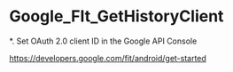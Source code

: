 # Google_FIt_GetHistoryClient

*. Set OAuth 2.0 client ID in the Google API Console

https://developers.google.com/fit/android/get-started
